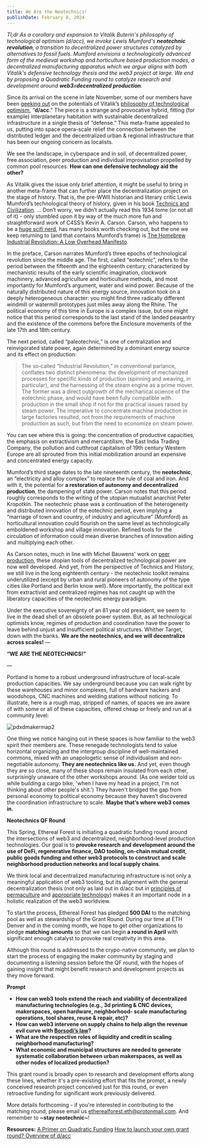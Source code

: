 ```yaml
---
title: We Are the Neotechnics!
publishDate: February 8, 2024
---
```



*Tl;dr* *As a corollary and expansion to Vitalik Buterin's philosophy of technological optimism (d/acc), we invoke Lewis Mumford's **neotechnic revolution**, a transition to decentralized power structures catalyzed by alternatives to fossil fuels. Mumford envisions a technologically advanced form of the medieval workshop and horticulture based production modes, a decentralized manufacturing apparatus which we argue aligns with both Vitalik's defensive technology thesis and the web3 project at large. We end by proposing a Quadratic Funding round to catalyze research and development around **web3**x**decentralized production**.*

Since its arrival on the scene in late November, some of our members have been [geeking out](https://d-acc-research-group.gitbook.io/d-acc-reading-group/) on the potentials of Vitalik’s [philosophy of technological optimism](https://vitalik.eth.limo/general/2023/11/27/techno_optimism.html), “**d/acc**.” The piece is a strange and provocative hybrid, fitting (for example) interplanetary habitation with sustainable decentralized infrastructure in a single thesis of “defense.” This meta-frame appealed to us, putting into space opera-scale relief the connection between the distributed ledger and the decentralized urban & regional infrastructure that has been our ongoing concern as localists.

We see the landscape, in cyberspace and in soil, of decentralized power, free association, peer production and individual improvisation propelled by common pool resources. **How can one defensive technology aid the other?**

As Vitalik gives the issue only brief attention, it might be useful to bring in another meta-frame that can further place the decentralization project on the stage of history. That is, the pre-WWII historian and literary critic Lewis Mumford’s technological theory of history, given in his book [Technics and Civilization](https://monoskop.org/images/f/fa/Mumford_Lewis_Technics_and_Civilization.pdf). … Don’t worry, we didn’t actually read this 1934 tome (or not all of it) - only stumbled upon it by way of the much more fun and straightforward work of C4SS’s Kevin A. Carson. Carson, who happens to be a [huge scifi nerd](https://www.youtube.com/watch?v=OgYEbjgpbr0&t=283s), has many books worth checking out, but the one we keep returning to (and that contains Mumford’s frame) is [The Homebrew Industrial Revolution: A Low Overhead Manifesto](https://kevinacarson.org/pdf/hir.pdf).

In the preface, Carson narrates Mumford’s three epochs of technological revolution since the middle age. The first, called “eotechnic”, refers to the period between the fifteenth and the eighteenth century, characterized by mechanistic results of the early scientific imagination, clockwork machinery, advanced agriculture and horticulture methods, and most importantly for Mumford’s argument, water and wind power. Because of the naturally distributed nature of this energy source, innovation took on a deeply heterogeneous character: you might find three radically different windmill or watermill prototypes just miles away along the Rhine. The political economy of this time in Europe is a complex issue, but one might notice that this period corresponds to the last stand of the landed peasantry and the existence of the commons before the Enclosure movements of the late 17th and 18th century.

The next period, called “paleotechnic,” is one of centralization and reinvigorated state power, again determined by a dominant energy source and its effect on production: 
> The so‐called “Industrial Revolution,” in conventional parlance, conflates two distinct phenomena: the development of mechanized processes for specific kinds of production (spinning and weaving, in particular), and the harnessing of the steam engine as a prime mover. The former was a direct outgrowth of the mechanical science of the eotechnic phase, and would have been fully compatible with production in the small shop if not for the practical issues raised by steam power. The imperative to concentrate machine production in large factories resulted, not from the requirements of machine production as such, but from the need to economize on steam power.
> 
You can see where this is going: the concentration of productive capacities, the emphasis on extractivism and mercantilism, the East India Trading Company, the pollution and cutthroat capitalism of 19th century Western Europe are all sprouted from this initial mobilization around an expensive and concentrated energy capacity. 

Mumford’s third stage dates to the late nineteenth century, the **neotechnic**, an “electricity and alloy complex” to replace the rule of coal and iron. And with it, the potential for **a restoration of autonomy and decentralized production**, the dampening of state power. Carson notes that this period roughly corresponds to the writing of the utopian mutualist anarchist Peter Kropotkin. The neotechnic phase was a continuation of the heterogeneity and distributed innovation of the eotechnic period, even implying a “marriage of town and country, of industry and agriculture” (Mumford) as horticultural innovation could flourish on the same level as technologically emboldened workshop and village innovation. Refined tools for the circulation of information could mean diverse branches of innovation aiding and multiplying each other.

As Carson notes, much in line with Michel Bauwens' work on [peer production](https://wiki.p2pfoundation.net/Sources_of_P2P_Theory), these utopian tools of decentralized technological power are now well developed. And yet, from the perspective of Technics and History, we still live in the long eighteenth century - the neotechnic toolkit remains underutilized (except by urban and rural pioneers of autonomy of the type cities like Portland and Berlin know well). More importantly, the political exit from extractivist and centralized regimes has not caught up with the liberatory capacities of the neotechnic energy paradigm.

Under the executive sovereignty of an 81 year old president, we seem to live in the dead shell of an obsolete power system. But, as all technological optimists know, regimes of production and coordination have the power to leave behind unjust and insufficient political structures. Whither Target, down with the banks. **We are the neotechnics, and we will decentralize across scales!** 
—

**“WE ARE THE NEOTECHNICS!”**

—

Portland is home to a robust underground infrastructure of local-scale production capacities. We say underground because you can walk right by these warehouses and minor complexes, full of hardware hackers and woodshops, CNC machines and welding stations without noticing. To illustrate, here is a rough map, stripped of names, of spaces we are aware of with some or all of these capacities, offered cheap or freely and run at a community level:

![pdxdmakermap2](https://hackmd.io/_uploads/SystE8q26.jpg)

One thing we notice hanging out in these spaces is how familiar to the web3 spirit their members are. These renegade technologists tend to value horizontal organizing and the intergroup discipline of well-maintained commons, mixed with an unapologetic sense of individualism and non-negotiable autonomy. **They are neotechnics like us.** And yet, even though they are so close, many of these shops remain insulated from each other, surprisingly unaware of the other workshops around. (As one welder told us while building a cargo bike, 'when I have my head in a project, I'm not thinking about other people's shit.') They haven't bridged the gap from personal economy to political economy because they haven’t discovered the coordination infrastructure to scale. **Maybe that’s where web3 comes in.**



**Neotechnics QF Round**

This Spring, Ethereal Forest is initiating a quadratic funding round around the intersections of web3 and decentralized, neighborhood-level production technologies. Our goal is to **provoke research and development around the use of DeFi, regenerative finance, DAO tooling, on-chain mutual credit, public goods funding and other web3 protocols to construct and scale neighborhood production networks and local supply chains**. 

We think local and decentralized manufacturing infrastructure is not only a meaningful application of web3 tooling, but its alignment with the general decentralization thesis (not only as laid out in d/acc but in [principles of permaculture](https://permacultureprinciples.com/permaculture-principles/) and [appropriate technology](https://www.appropedia.org/Welcome_to_Appropedia)) makes it an important node in a holistic realization of the web3 worldview. 

To start the process, Ethereal Forest has pledged **500 DAI** to the matching pool as well as stewardship of the Grant Round. During our time at ETH Denver and in the coming month, we hope to get other organizations to pledge **matching amounts** so that we can begin **a round in April** with significant enough catalyst to provoke real creativity in this area. 

Although this round is addressed to the crypo-native community, we plan to start the process of engaging the maker community by staging and documenting a listening session before the QF round, with the hopes of gaining insight that might benefit research and development projects as they move forward.

**Prompt**
- **How can web3 tools extend the reach and viability of decentralized manufacturing technologies (e.g., 3d printing & CNC devices, makerspaces, open hardware, neighborhood- scale manufacturing operations, tool shares, reuse & repair, etc)?**
- **How can web3 intervene on supply chains to help align the revenue evil curve with [Borsodi’s law](https://leanlogic.online/glossary/borsodis-law/)?**
- **What are the respective roles of liquidity and credit in scaling neighborhood manufacturing?**
- **What economic and municipal structures are needed to generate systematic collaboration between urban makerspaces, as well as other nodes of localized production?**

This grant round is broadly open to research and development efforts along these lines, whether it's a pre-existing effort that fits the prompt, a newly conceived research project conceived just for this round, or even retroactive funding for significant work previously delivered.

More details forthcoming - if you're interested in contributing to the matching round, please email us etherealforest.eth@protonmail.com. And remember to **~stay neotechnic~**!

**Resources:**
[A Primer on Quadratic Funding](https://www.wtfisqf.com)
[How to launch your own grant round? ](https://www.gitcoin.co/grants-stack)
[Overview of d/acc](https://www.youtube.com/watch?v=5FnRN7aiorI)
